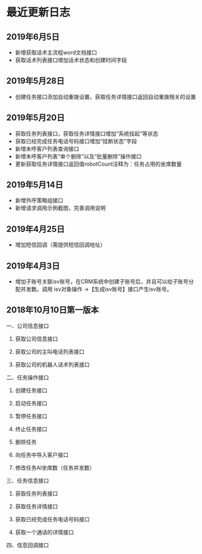 # 最近更新日志

## 2019年6月5日

- 新增获取话术主流程word文档接口
- 获取话术列表接口增加话术状态和创建时间字段

## 2019年5月28日

- 创建任务接口添加自动重拨设置，获取任务详情接口返回自动重拨相关的设置

## 2019年5月20日

- 获取任务列表接口，获取任务详情接口增加“系统挂起”等状态
- 获取已经完成任务电话号码接口增加“挂断状态”字段
- 新增未呼客户列表查询接口
- 新增未呼客户列表“单个删除”以及“批量删除”操作接口
- 更新获取任务详情接口返回值robotCount注释为：任务占用的坐席数量

## 2019年5月14日

+ 新增外呼策略组接口
+ 新增请求调用示例截图，完善调用说明

## 2019年4月25日

+ 增加短信回调（需提供短信回调地址）

## 2019年4月3日

+ 增加子账号关联isv账号，在CRM系统中创建子账号后，并且可以给子账号分配并发数。调用 isv对象操作 ->【生成isv账号】接口产生isv账号。

## 2018年10月10日第一版本

一、公司信息接口

  1. 获取公司信息接口
  
  2. 获取公司的主叫电话列表接口
  
  3. 获取公司的机器人话术列表接口

二、任务操作接口

  1. 创建任务接口
  
  2. 启动任务接口
  
  3. 暂停任务接口
  
  4. 终止任务接口
  
  5. 删除任务
  
  6. 向任务中导入客户接口
  
  7. 修改任务AI坐席数（任务并发数）

三、任务信息接口

  1. 获取任务列表接口

  2. 获取任务详情接口

  3. 获取已经完成任务电话号码接口

  4. 获取一个通话的详情接口

四、信息回调接口
